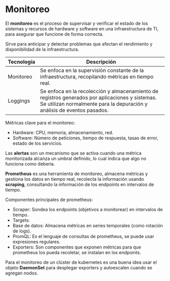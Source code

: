 
# Monitoreo

El **monitoreo** es el proceso de supervisar y verificar el estado de los sistemas y recursos de hardware y software en una infraestructura de TI, para asegurar que funcione de forma correcta.

Sirve para anticipar y detectar problemas que afectan el rendimiento y disponibilidad de la infraestructura.

| Tecnología | Descripción                                                                                                                                                                |
| ---------- | -------------------------------------------------------------------------------------------------------------------------------------------------------------------------- |
| Monitoreo  | Se enfoca en la supervisión constante de la infraestructura, recopilando métricas en tiempo real.                                                                          |
| Loggings   | Se enfoca en la recolección y almacenamiento de registros generados por aplicaciones y sistemas. Se utilizan normalmente para la depuración y análisis de eventos pasados. |
Métricas clave para el monitoreo:

- Hardware: CPU, memoria, almacenamiento, red.
- Software: Número de peticiones, tiempo de respuesta, tasas de error, estado de los servicios.

Las **alertas** son un mecanismo que se activa cuando una métrica monitorizada alcanza un umbral definido, lo cual indica que algo no funciona como debería.

**Prometheus** es una herramienta de monitoreo, almacena métricas y gestiona los datos en tiempo real, recolecta la información usando **scraping**, consultando la información de los endpoints en intervalos de tiempo.

Componentes principales de prometheus:

- Scraper: Sondea los endpoints (objetivos a monitorear) en intervalos de tiempo.
- Targets: 
- Base de datos: Almacena métricas en series temporales (como rotación de logs).
- PromQL: Es el lenguaje de consultas de prometheus, se puede usar expresiones regulares.
- Exporters: Son componentes que exponen métricas para que prometheus los pueda recoletar, se instalan en los endpoints.



Para el monitoreo de un clúster de kubernetes es una buena idea usar el objeto **DaemonSet** para desplegar exporters y autoescalen cuando se agregan nodos.